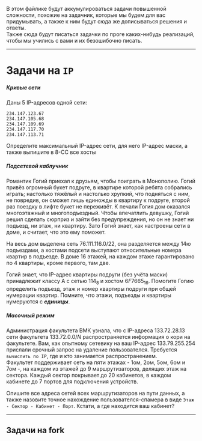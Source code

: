 В этом файлике будут аккумулироваться задачи повышенной сложности, похожие на задачник, которые мы будем для вас придумывать, а также к ним будут сюда же дописываться решения и ответы. \
Также сюда будут писаться задачки по проге каких-нибудь реализаций, чтобы мы учились с вами и их безошибочно писать.

---

# Задачи на `IP`

##### Кривые сети

Даны 5 IP-адресов одной сети:
```
234.147.123.67
234.147.105.68
234.147.109.69
234.147.117.70
234.147.113.71
```

Определите максимальный IP-адрес сети, для него IP-адрес маски, а также выпишите в 8-СС все хосты


##### Подсетевой каблучник

Романтик Гогий приехал к друзьям, чтобы поиграть в Монополию. Гогий привёз огромный букет подруге, в квартире которой ребята собрались играть; настолько тяжёлый и настолько хрупкий, что подняться с ним, не повредив, он сможет лишь единожды в квартиру к подруге, второй раз поездку в лифте букет не переживёт. К печали Гогия дом оказался многоэтажный и многоподъездный. Чтобы впечатлить девушку, Гогий решил сделать сюрприз и зайти без предупреждения, но он не знает ни подъезд, ни этаж, ни квартиру. Зато Гогий знает, как настроены сети в доме, и считает, что это ему поможет.

На весь дом выделена сеть $76.111.116.0/22$, она разделяется между 14ю подъездами, а хостами подсети выступают относительные номера квартир в подъезде.
В доме 16 этажей, на каждом этаже гарантировано по 4 квартиры, кроме первого, там две.

Гогий знает, что IP-адрес квартиры подруги (без учёта маски) принадлежит классу А с сетью $114_8$ и хостом $6F7665_{16}$. Помогите Гогию определить подъезд, этаж и номер квартиры подруги при общей нумерации квартир. Помните, что этажи, подъезды и квартиры нумеруются с ***единицы***. 


##### Масочный режим

Администрация факультета ВМК узнала, что с IP-адреса $133.72.28.13$ сети факультета $133.72.0.0/N$ распространяется информация о кори на факультете. Вам, как опытному сетевику на ваш IP-адрес $133.79.255.254$ прислали срочный запрос на удаление пользователся. Требуется `вычислить по IP`, где и кто занимается распространением. \
Факультет поддерживает сеть на пяти этажах - 1ом, 2ом, 5ом, 6ом и 7ом -, на каждом из этажей до 9 маршрутизаторов, делящих этаж на сектора. Каждый сектор покрывает до 20 кабинетов,  в каждом кабинете до 7 портов для подключения устройств.

Опишите все адреса сетей всех маршрутизаторов на пути данных, а также назовите точное нахождение пользователся-спамера в виде `Этаж - Сектор - Кабинет - Порт`. Кстати, а где находится ваш кабинет?


---
Задачи на fork
---

